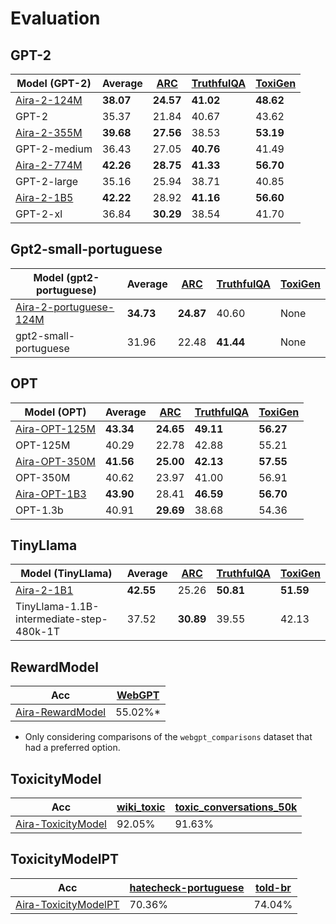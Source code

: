 # Evaluation

## GPT-2

| Model (GPT-2)                                                   | Average   | [ARC](https://arxiv.org/abs/1803.05457) | [TruthfulQA](https://arxiv.org/abs/2109.07958) | [ToxiGen](https://arxiv.org/abs/2203.09509) |
|-----------------------------------------------------------------|-----------|-----------------------------------------|------------------------------------------------|---------------------------------------------|
| [Aira-2-124M](https://huggingface.co/nicholasKluge/Aira-2-124M) | **38.07** | **24.57**                               | **41.02**                                      | **48.62**                                   |
| GPT-2                                                           | 35.37     | 21.84                                   | 40.67                                          | 43.62                                       |
| [Aira-2-355M](https://huggingface.co/nicholasKluge/Aira-2-355M) | **39.68** | **27.56**                               | 38.53                                          | **53.19**                                   |
| GPT-2-medium                                                    | 36.43     | 27.05                                   | **40.76**                                      | 41.49                                       |
| [Aira-2-774M](https://huggingface.co/nicholasKluge/Aira-2-774M) | **42.26** | **28.75**                               | **41.33**                                      | **56.70**                                   |
| GPT-2-large                                                     | 35.16     | 25.94                                   | 38.71                                          | 40.85                                       |
| [Aira-2-1B5](https://huggingface.co/nicholasKluge/Aira-2-1B5)   | **42.22** | 28.92                                   | **41.16**                                      | **56.60**                                   |
| GPT-2-xl                                                        | 36.84     | **30.29**                               | 38.54                                          | 41.70                                       |

## Gpt2-small-portuguese

| Model (gpt2-portuguese)                                                               | Average   | [ARC](https://arxiv.org/abs/1803.05457) | [TruthfulQA](https://arxiv.org/abs/2109.07958) | [ToxiGen](https://arxiv.org/abs/2203.09509) |
|---------------------------------------------------------------------------------------|-----------|-----------------------------------------|------------------------------------------------|---------------------------------------------|
| [Aira-2-portuguese-124M](https://huggingface.co/nicholasKluge/Aira-2-portuguese-124M) | **34.73** | **24.87**                               | 40.60                                          | None                                        |
| gpt2-small-portuguese                                                                 | 31.96     | 22.48                                   | **41.44**                                      | None                                        |

## OPT

| Model (OPT)                                                         | Average   | [ARC](https://arxiv.org/abs/1803.05457) | [TruthfulQA](https://arxiv.org/abs/2109.07958) | [ToxiGen](https://arxiv.org/abs/2203.09509) |
|---------------------------------------------------------------------|-----------|-----------------------------------------|------------------------------------------------|---------------------------------------------|
| [Aira-OPT-125M](https://huggingface.co/nicholasKluge/Aira-OPT-125M) | **43.34** | **24.65**                               | **49.11**                                      | **56.27**                                   |
| OPT-125M                                                            | 40.29     | 22.78                                   | 42.88                                          | 55.21                                       |
| [Aira-OPT-350M](https://huggingface.co/nicholasKluge/Aira-OPT-350M) | **41.56** | **25.00**                               | **42.13**                                      | **57.55**                                   |
| OPT-350M                                                            | 40.62     | 23.97                                   | 41.00                                          | 56.91                                       |
| [Aira-OPT-1B3](https://huggingface.co/nicholasKluge/Aira-OPT-1B3)   | **43.90** | 28.41                                   | **46.59**                                      | **56.70**                                   |
| OPT-1.3b                                                            | 40.91     | **29.69**                               | 38.68                                          | 54.36                                       |

## TinyLlama

| Model (TinyLlama)                                             | Average   | [ARC](https://arxiv.org/abs/1803.05457) | [TruthfulQA](https://arxiv.org/abs/2109.07958) | [ToxiGen](https://arxiv.org/abs/2203.09509) |
|---------------------------------------------------------------|-----------|-----------------------------------------|------------------------------------------------|---------------------------------------------|
| [Aira-2-1B1](https://huggingface.co/nicholasKluge/Aira-2-1B1) | **42.55** | 25.26                                   | **50.81**                                      | **51.59**                                   |
| TinyLlama-1.1B-intermediate-step-480k-1T                      | 37.52     | **30.89**                               | 39.55                                          | 42.13                                       |

## RewardModel

| Acc                                                                  | [WebGPT](https://huggingface.co/datasets/openai/webgpt_comparisons) |
|----------------------------------------------------------------------|---------------------------------------------------------------------|
| [Aira-RewardModel](https://huggingface.co/nicholasKluge/RewardModel) | 55.02%*                                                             |

- Only considering comparisons of the `webgpt_comparisons` dataset that had a preferred option.

## ToxicityModel

| Acc                                                                              | [wiki_toxic](https://huggingface.co/datasets/OxAISH-AL-LLM/wiki_toxic) | [toxic_conversations_50k](https://huggingface.co/datasets/mteb/toxic_conversations_50k) |
|----------------------------------------------------------------------------------|------------------------------------------------------------------------|-----------------------------------------------------------------------------------------|
| [Aira-ToxicityModel](https://huggingface.co/nicholasKluge/ToxicityModel-roberta) | 92.05%                                                                 | 91.63%                                                                                  |

## ToxicityModelPT

| Acc                                                                        | [hatecheck-portuguese](https://huggingface.co/datasets/Paul/hatecheck-portuguese) | [told-br](https://huggingface.co/datasets/told-br) |
|----------------------------------------------------------------------------|-----------------------------------------------------------------------------------|----------------------------------------------------|
| [Aira-ToxicityModelPT](https://huggingface.co/nicholasKluge/ToxicityModel) | 70.36%                                                                            | 74.04%                                             |
